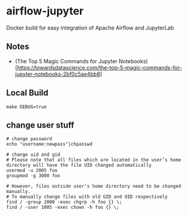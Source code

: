 # airflow-jupyter
Docker build for easy integration of Apache Airflow and JupyterLab

## Notes

* (The Top 5 Magic Commands for Jupyter Notebooks)[https://towardsdatascience.com/the-top-5-magic-commands-for-jupyter-notebooks-2bf0c5ae4bb8]

## Local Build
```
make DEBUG=true
```
## change user stuff
```
# change password
echo "username:newpass"|chpasswd

# change uid and gid
# Please note that all files which are located in the user’s home directory will have the file UID changed automatically
usermod -u 2005 foo
groupmod -g 3000 foo

# However, files outside user’s home directory need to be changed manually.
# To manually change files with old GID and UID respectively
find / -group 2000 -exec chgrp -h foo {} \;
find / -user 1005 -exec chown -h foo {} \;
```
